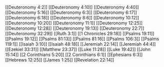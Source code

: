 [[Deuteronomy 4:2]]
[[Deuteronomy 4:10]]
[[Deuteronomy 4:40]]
[[Deuteronomy 5:16]]
[[Deuteronomy 6:3]]
[[Deuteronomy 6:17]]
[[Deuteronomy 6:18]]
[[Deuteronomy 8:6]]
[[Deuteronomy 10:12]]
[[Deuteronomy 10:20]]
[[Deuteronomy 11:1]]
[[Deuteronomy 12:25]]
[[Deuteronomy 12:28]]
[[Deuteronomy 19:13]]
[[Deuteronomy 22:7]]
[[Deuteronomy 32:29]]
[[Ruth 3:1]]
[[1 Chronicles 29:18]]
[[Psalms 19:11]]
[[Psalms 19:12]]
[[Psalms 81:13]]
[[Psalms 81:16]]
[[Psalms 106:3]]
[[Psalms 119:1]]
[[Isaiah 3:10]]
[[Isaiah 48:18]]
[[Jeremiah 22:14]]
[[Jeremiah 44:4]]
[[Ezekiel 33:31]]
[[Matthew 23:37]]
[[Luke 11:28]]
[[Luke 19:42]]
[[John 15:14]]
[[2 Corinthians 5:20]]
[[2 Corinthians 6:1]]
[[Ephesians 6:3]]
[[Hebrews 12:25]]
[[James 1:25]]
[[Revelation 22:14]]
